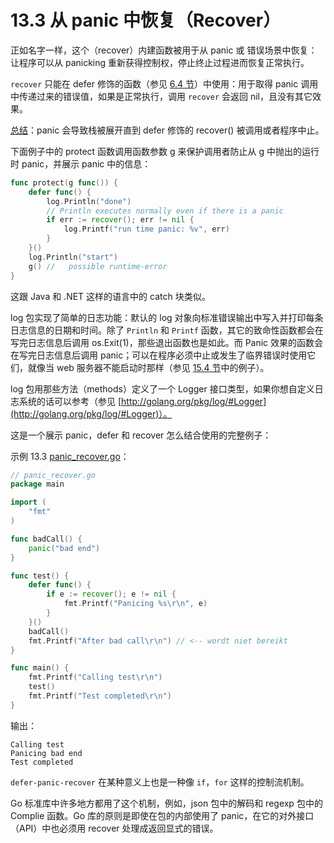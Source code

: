 # 13.3 从 panic 中恢复（Recover）

正如名字一样，这个（recover）内建函数被用于从 panic 或 错误场景中恢复：让程序可以从 panicking 重新获得控制权，停止终止过程进而恢复正常执行。

`recover` 只能在 defer 修饰的函数（参见 [6.4 节](06.4.md)）中使用：用于取得 panic 调用中传递过来的错误值，如果是正常执行，调用 `recover` 会返回 nil，且没有其它效果。

<u>总结</u>：panic 会导致栈被展开直到 defer 修饰的 recover() 被调用或者程序中止。

下面例子中的 protect 函数调用函数参数 g 来保护调用者防止从 g 中抛出的运行时 panic，并展示 panic 中的信息：

```go
func protect(g func()) {
	defer func() {
		log.Println("done")
		// Println executes normally even if there is a panic
		if err := recover(); err != nil {
			log.Printf("run time panic: %v", err)
		}
	}()
	log.Println("start")
	g() //   possible runtime-error
}
```

这跟 Java 和 .NET 这样的语言中的 catch 块类似。

log 包实现了简单的日志功能：默认的 log 对象向标准错误输出中写入并打印每条日志信息的日期和时间。除了 `Println` 和 `Printf` 函数，其它的致命性函数都会在写完日志信息后调用 os.Exit(1)，那些退出函数也是如此。而 Panic 效果的函数会在写完日志信息后调用 panic；可以在程序必须中止或发生了临界错误时使用它们，就像当 web 服务器不能启动时那样（参见 [15.4 节](15.4.md)中的例子）。

log 包用那些方法（methods）定义了一个 Logger 接口类型，如果你想自定义日志系统的话可以参考（参见 [http://golang.org/pkg/log/#Logger](http://golang.org/pkg/log/#Logger)）。

这是一个展示 panic，defer 和 recover 怎么结合使用的完整例子：

示例 13.3 [panic_recover.go](examples/chapter_13/panic_recover.go)：

```go
// panic_recover.go
package main

import (
	"fmt"
)

func badCall() {
	panic("bad end")
}

func test() {
	defer func() {
		if e := recover(); e != nil {
			fmt.Printf("Panicing %s\r\n", e)
		}
	}()
	badCall()
	fmt.Printf("After bad call\r\n") // <-- wordt niet bereikt
}

func main() {
	fmt.Printf("Calling test\r\n")
	test()
	fmt.Printf("Test completed\r\n")
}
```

输出：

```
Calling test
Panicing bad end
Test completed
```

`defer-panic-recover` 在某种意义上也是一种像 `if`，`for` 这样的控制流机制。

Go 标准库中许多地方都用了这个机制，例如，json 包中的解码和 regexp 包中的 Complie 函数。Go 库的原则是即使在包的内部使用了 panic，在它的对外接口（API）中也必须用 recover 处理成返回显式的错误。


